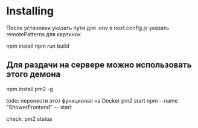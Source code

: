 
# Installing
После установки указать пути для .env
в next.config.js указать remotePatterns для картинок


npm install
npm run build


## Для раздачи на сервере можно использовать этого демона
npm install pm2 -g 

todo: перенести этот функционал на Docker
pm2 start npm --name "ShowerFrontend" -- start

check:
pm2 status

